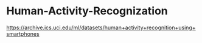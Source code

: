 # Human-Activity-Recognization
https://archive.ics.uci.edu/ml/datasets/human+activity+recognition+using+smartphones

